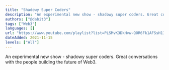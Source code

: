```yaml
---
title: "Shadowy Super Coders"
description: "An experimental new show - shadowy super coders. Great conversations with the people building the future of Web3."
authors: ["@dabit3"]
tags: ["Web3"]
languages: []
url: "https://www.youtube.com/playlist?list=PLSMvK3DkHvw-QOR6Fk1AFSsH11xD5nA2X"
dateAdded: 2021-11-15
levels: ["All"]
---
```


An experimental new show - shadowy super coders. Great conversations with the people building the future of Web3.